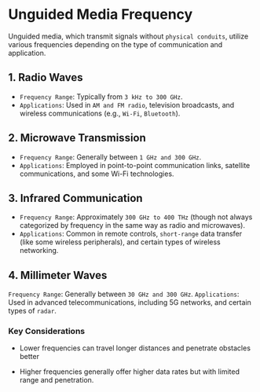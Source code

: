 # Unguided Media Frequency

Unguided media, which transmit signals without `physical conduits`, utilize various frequencies depending on the type of communication and application.

## 1. Radio Waves

- `Frequency Range`: Typically from `3 kHz to 300 GHz`.
- `Applications`: Used in `AM and FM radio`, television broadcasts, and wireless communications (e.g., `Wi-Fi`, `Bluetooth`).

## 2. Microwave Transmission

- `Frequency Range`: Generally between `1 GHz and 300 GHz`.
- `Applications`: Employed in point-to-point communication links, satellite communications, and some Wi-Fi technologies.

## 3. Infrared Communication

- `Frequency Range`: Approximately `300 GHz to 400 THz` (though not always categorized by frequency in the same way as radio and microwaves).
- `Applications`: Common in remote controls, `short-range` data transfer (like some wireless peripherals), and certain types of wireless networking.

## 4. Millimeter Waves

`Frequency Range`: Generally between `30 GHz and 300 GHz`.
`Applications`: Used in advanced telecommunications, including 5G networks, and certain types of `radar`.

### Key Considerations

- Lower frequencies can travel longer distances and penetrate obstacles better

- Higher frequencies generally offer higher data rates but with limited range and penetration.